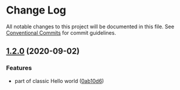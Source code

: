 # Change Log

All notable changes to this project will be documented in this file.
See [Conventional Commits](https://conventionalcommits.org) for commit guidelines.

## [1.2.0](https://github.com/rizalibnu/lerna-conventional-commits-example/compare/@my-scope/beta@1.0.0...@my-scope/beta@1.2.0) (2020-09-02)


### Features

* part of classic Hello world ([0ab10d6](https://github.com/rizalibnu/lerna-conventional-commits-example/commit/0ab10d6071b4a4218458513606a4fa851dec3556))
